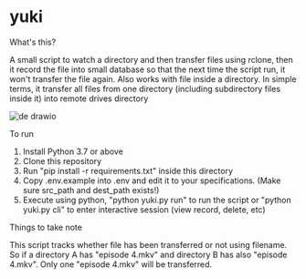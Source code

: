 # yuki



What's this?

A small script to watch a directory and then transfer files using rclone, then it record the file into small database so that the next time the script run, it won't transfer the file again.
Also works with file inside a directory.
In simple terms, it transfer all files from one directory (including subdirectory files inside it) into remote drives directory

![de drawio](https://github.com/wanhuz/yuki/assets/12682216/d7d6c601-2df7-4041-8836-79c01f26355e)

To run
1. Install Python 3.7 or above
2. Clone this repository
3. Run "pip install -r requirements.txt" inside this directory
4. Copy .env.example into .env and edit it to your specifications. (Make sure src_path and dest_path exists!)
6. Execute using python, "python yuki.py run" to run the script or "python yuki.py cli" to enter interactive session (view record, delete, etc)

Things to take note

This script tracks whether file has been transferred or not using filename. So if a directory A has "episode 4.mkv" and directory B has also "episode 4.mkv". Only one "episode 4.mkv" will be transferred.
